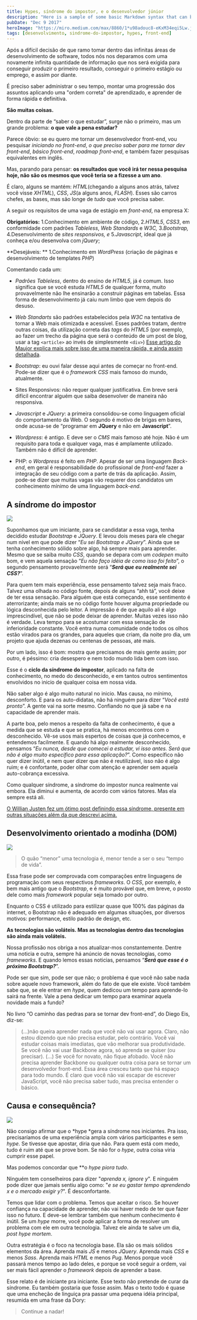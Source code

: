 ```yaml
---
title: Hypes, síndrome do impostor, e o desenvolvedor júnior
description: "Here is a sample of some basic Markdown syntax that can be used when writing Markdown content in Astro."
pubDate: "Dec 9 2017"
heroImage: "https://miro.medium.com/max/8860/1*u98adouc8-eKxM34eqi5Lw.jpeg"
tags: [desenvolvimento, sindrome-do-impostor, hypes, front-end]
---
```


Após a difícil decisão de que ramo tomar dentro das infinitas áreas de desenvolvimento de software, todos nós nos deparamos com uma novamente infinita quantidade de informação que nos será exigida para conseguir produzir o primeiro resultado, conseguir o primeiro estágio ou emprego, e assim por diante.

É preciso saber administrar o seu tempo, montar uma progressão dos assuntos aplicando uma "ordem correta" de aprendizado, e aprender de forma rápida e definitiva.

**São muitas coisas.**

Dentro da parte de “saber o que estudar”, surge não o primeiro, mas um grande problema: **o que vale a pena estudar?**

Parece óbvio: se eu quero me tornar um desenvolvedor front-end, vou pesquisar _iniciando no front-end_, _o que preciso saber para me tornar dev front-end_, _básico front-end_, _roadmap front-end_, e também fazer pesquisas equivalentes em inglês.

Mas, parando para pensar: **os resultados que você irá ter nessa pesquisa hoje, não são os mesmos que você teria se a fizesse a um ano**.

É claro, alguns se mantém: _HTML_(chegando a alguns anos atrás, talvez você visse _XHTML_), _CSS_, _JS_(a alguns anos, _FLASH_). Esses são carros chefes, as bases, mas são longe de _tudo_ que você precisa saber.

A seguir os requisitos de uma vaga de estágio em _front-end_, na empresa X:

**Obrigatórios:**
1.Conhecimento em ambiente de código, 2._HTML5_, _CSS3_, em conformidade com padrões _Tableless_, _Web Standards_ e _W3C,_ 3._Bootstrap,_
4.Desenvolvimento de _sites responsivos, e_ 5._Javascript_, ideal que já conheça e/ou desenvolva com _jQuery_;

**Desejáveis: **
1.Conhecimento em _WordPress_ (criação de páginas e desenvolvimento de templates _PHP_)

Comentando cada um:

- _Padrões Tableless_, dentro do ensino de _HTML5_, já é comum. Isso significa que se você estuda _HTML5_ de qualquer forma, muito provavelmente não lhe ensinarão a construir páginas em tabelas. Essa forma de desenvolvimento já caiu num limbo que vem depois do desuso.

- _Web Standarts_ são padrões estabelecidos pela _W3C_ na tentativa de tornar a Web mais otimizada e acessível. Esses padrões tratam, dentre outras coisas, da utilização correta das _tags_ do _HTML5_ (por exemplo, ao fazer um trecho da página que será o conteúdo de um post de blog, usar a tag `<article>` ao invés de simplesmente `<div>`) [Esse artigo do Maujor explica mais sobre isso de uma maneira rápida, e ainda assim detalhada](http://www.maujor.com/tutorial/o-que-sao-web-standards.php).

- _Bootstrap_: eu ouvi falar desse aqui antes de começar no front-end. Pode-se dizer que é o _framework CSS_ mais famoso do mundo, atualmente.

- Sites Responsivos: não requer qualquer justificativa. Em breve será difícil encontrar alguém que saiba desenvolver de maneira não responsiva.

- _Javascript_ e _JQuery_: a primeira consolidou-se como linguagem oficial do comportamento da Web. O segundo é motivo de brigas em bares, onde acusa-se de “programar em **JQuery** e não em **Javascript**”.

- _Wordpress_: é antigo. E deve ser o _CMS_ mais famoso até hoje. Não é um requisito para toda e qualquer vaga, mas é amplamente utilizado. Também não é difícil de aprender.

- PHP: o _Wordpress_ é feito em _PHP_. Apesar de ser uma linguagem _Back_-_end_, em geral é responsabilidade do profissional de _front_-_end_ fazer a integração de seu código com a parte de trás da aplicação. Assim, pode-se dizer que muitas vagas vão requerer dos candidatos um conhecimento mínimo de uma linguagem _back-end_.

## **A síndrome do impostor**

![](https://cdn-images-1.medium.com/max/10184/1*OeYrPOoQlcmkpZtEODlw_A.jpeg)

Suponhamos que um iniciante, para se candidatar a essa vaga, tenha decidido estudar _Bootstrap_ e _JQuery_. E levou dois meses para ele chegar num nível em que pode dizer “_Eu sei Bootstrap e JQuery_”. Ainda que se tenha conhecimento sólido sobre algo, há sempre mais para aprender.
Mesmo que se saiba muito _CSS_, quando se depara com um _codepen_ muito bom, e vem aquela sensação “_Eu não faço idéia de como isso foi feito_”, o segundo pensamento provavelmente será “**_Será que eu realmente sei CSS?_**”.

Para quem tem mais experiência, esse pensamento talvez seja mais fraco. Talvez uma olhada no código fonte, depois de alguns “ahh tá”, você deixe de ter essa sensação. Para alguém que está começando, esse sentimento é aterrorizante; ainda mais se no código fonte houver alguma propriedade ou lógica desconhecida pelo leitor. A impressão é de que aquilo ali é algo imprescindível, que não se pode deixar de aprender. Muitas vezes isso não é verdade. Leva tempo para se acostumar com essa sensação de inferioridade constante. Você entra numa comunidade onde todos os olhos estão virados para os grandes, para aqueles que criam, da noite pro dia, um projeto que ajuda dezenas ou centenas de pessoas, até mais.

Por um lado, isso é bom: mostra que precisamos de mais gente assim; por outro, é péssimo: cria desespero e nem todo mundo lida bem com isso.

Esse é o **ciclo da síndrome do impostor**, aplicado na falta de conhecimento, no medo do desconhecido, e em tantos outros sentimentos envolvidos no inicio de qualquer coisa em nossa vida.

Não saber algo é algo muito natural no inicio. Mas causa, no mínimo, desconforto. E para os auto-didatas, não há ninguém para dizer “_Você está pronto_”. A gente vai na sorte mesmo. Confiando no que já sabe e na capacidade de aprender mais.

A parte boa, pelo menos a respeito da falta de conhecimento, é que a medida que se estuda e que se pratica, há menos encontros com o desconhecido. Vê-se usos mais espertos de coisas que já conhecemos, e entendemos facilmente. E quando há algo realmente desconhecido, pensamos “_Eu nunca, desde que comecei a estudar, vi isso antes. Será que não é algo muito especifico para essa aplicação?_”. Como específico não quer dizer inútil, e nem quer dizer que não é reutilizável, isso não é algo ruim; e é confortante, poder olhar com atenção e aprender sem aquela auto-cobrança excessiva.

Como qualquer síndrome, a síndrome do impostor nunca realmente vai embora. Ela diminui e aumenta, de acordo com vários fatores. Mas ela sempre está ali.

[O Willian Justen fez um ótimo post definindo essa síndrome, presente em outras situações além da que descrevi acima.](https://willianjusten.com.br/sou-bom-o-suficiente/)

## **Desenvolvimento orientado a modinha (DOM)**

![](https://cdn-images-1.medium.com/max/5608/1*n9NnBtdkBWrbCrpXjMXqOg.jpeg)

> O quão “menor” uma tecnologia é, menor tende a ser o seu “tempo de vida”.

Essa frase pode ser comprovada com comparações entre linguagens de programação com seus respectivos _frameworks_. O _CSS_, por exemplo, é bem mais antigo que o _Bootstrap_, e é muito provável que, em breve, o posto dele como mais _framework_ popular seja tomado por outro.

Enquanto o CSS é utilizado para estilizar quase que 100% das páginas da internet, o Bootstrap não é adequado em algumas situações, por diversos motivos: performance, estilo padrão de design, etc.

**As tecnologias são voláteis. Mas as tecnologias dentro das tecnologias são ainda mais voláteis.**

Nossa profissão nos obriga a nos atualizar-mos constantemente. Dentre uma noticia e outra, sempre há anúncio de novas tecnologias, como _frameworks_. E quando lemos essas noticias, pensamos “**_Será que esse é o próximo Bootstrap?_**”.

Pode ser que sim, pode ser que não; o problema é que você não sabe nada sobre aquele novo framework, além do fato de que ele existe. Você também sabe que, se ele entrar em _hype_, quem dedicou um tempo para aprende-lo sairá na frente. Vale a pena dedicar um tempo para examinar aquela novidade mais a fundo?

No livro “O caminho das pedras para se tornar dev front-end”, do Diego Eis, diz-se:

> (…)não queira aprender nada que você não vai usar agora. Claro, não estou dizendo que não precisa estudar, pelo contrário. Você vai estudar coisas mais imediatas, que vão melhorar sua produtividade. Se você não vai usar Backbone agora, só aprenda se quiser (ou precisar). (…) Se você for novato, não fique afobado. Você não precisa aprender Backbone ou qualquer outra coisa para se tornar um desenvolvedor front-end. Essa área cresceu tanto que há espaço para todo mundo. É claro que você não vai escapar de escrever JavaScript, você não precisa saber tudo, mas precisa entender o básico.

## **Causa e consequência?**

![](https://cdn-images-1.medium.com/max/9792/1*_2IUYvLgCY1WCpGi6cgKSQ.jpeg)

Não consigo afirmar que o *hype *gera a síndrome nos iniciantes. Pra isso, precisaríamos de uma experiência ampla com vários participantes e sem _hype_. Se tivesse que apostar, diria que não. Para quem está com medo, tudo é ruim até que se prove bom. Se não for o _hype_, outra coisa viria cumprir esse papel.

Mas podemos concordar que **o *hype *piora tudo**.

Ninguém tem conselheiros para dizer "_aprenda x, ignore y_". E ninguém pode dizer que jamais sentiu algo como: "_e se eu gastar tempo aprendendo x e o mercado exigir y?_". É desconfortante.

Temos que lidar com o problema. Temos que aceitar o risco. Se houver confiança na capacidade de aprender, não vai haver medo de ter que fazer isso no futuro. E deve-se lembrar também que nenhum conhecimento é inútil. Se um _hype_ morre, você pode aplicar a forma de resolver um problema com ele em outra tecnologia. Talvez ele ainda te salve um dia, _post hype mortem_.

Outra estratégia é o foco na tecnologia base. Ela são os mais sólidos elementos da área. Aprenda mais _JS_ e menos _JQuery_. Aprenda mais _CSS_ e menos _Sass_. Aprenda mais _HTML_ e menos _Pug_. Menos porque você passará menos tempo ao lado deles, e porque se você seguir a ordem, vai ser mais fácil aprender o _framework_ depois de aprender a base.

Esse relato é de iniciante pra iniciante. Esse texto não pretende de curar da síndrome. Eu também gostaria que fosse assim. Mas o texto todo é quase que uma encheção de linguiça pra passar uma pequena idéia principal, resumida em uma frase da Dory:

> Continue a nadar!
